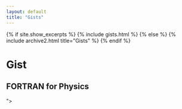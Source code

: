 ```yaml
---
layout: default
title: "Gists"
---
```


{% if site.show_excerpts %}
  {% include gists.html %}
{% else %}
  {% include archive2.html title="Gists" %}
{% endif %}

# Gist
## FORTRAN for Physics
<script src="https://gist.github.com/rajeshkumarkarra/e86202a9839c81d5bf1210192b04afae.js"></script>">







